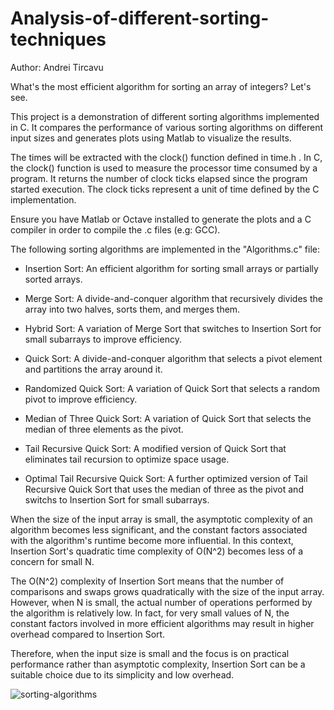 # Analysis-of-different-sorting-techniques
Author: Andrei Tircavu

What's the most efficient algorithm for sorting an array of integers?
Let's see.

This project is a demonstration of different sorting algorithms implemented in C. It compares the performance of various sorting algorithms on different input sizes and generates plots using Matlab to visualize the results.

The times will be extracted with the clock() function defined in time.h .
In C, the clock() function is used to measure the processor time consumed by a program. It returns the number of clock ticks elapsed since the program started execution. The clock ticks represent a unit of time defined by the C implementation.

Ensure you have Matlab or Octave installed to generate the plots and a C compiler in order to compile the .c files (e.g: GCC).

The following sorting algorithms are implemented in the "Algorithms.c" file:

- Insertion Sort: An efficient algorithm for sorting small arrays or partially sorted arrays.

- Merge Sort: A divide-and-conquer algorithm that recursively divides the array into two halves, sorts them, and merges them.

- Hybrid Sort: A variation of Merge Sort that switches to Insertion Sort for small subarrays to improve efficiency.

- Quick Sort: A divide-and-conquer algorithm that selects a pivot element and partitions the array around it.

- Randomized Quick Sort: A variation of Quick Sort that selects a random pivot to improve efficiency.

- Median of Three Quick Sort: A variation of Quick Sort that selects the median of three elements as the pivot.

- Tail Recursive Quick Sort: A modified version of Quick Sort that eliminates tail recursion to optimize space usage.

- Optimal Tail Recursive Quick Sort: A further optimized version of Tail Recursive Quick Sort that uses the median of three as the pivot and switchs to Insertion Sort for small subarrays.




When the size of the input array is small, the asymptotic complexity of an algorithm becomes less significant, and the constant factors associated with the algorithm's runtime become more influential. In this context, Insertion Sort's quadratic time complexity of O(N^2) becomes less of a concern for small N.

The O(N^2) complexity of Insertion Sort means that the number of comparisons and swaps grows quadratically with the size of the input array. However, when N is small, the actual number of operations performed by the algorithm is relatively low. In fact, for very small values of N, the constant factors involved in more efficient algorithms may result in higher overhead compared to Insertion Sort.

Therefore, when the input size is small and the focus is on practical performance rather than asymptotic complexity, Insertion Sort can be a suitable choice due to its simplicity and low overhead.

![sorting-algorithms](https://github.com/andreitrcv/Analysis-of-different-sorting-techniques/assets/91255059/a50a12d0-e345-46f7-bbd9-093d1ae0849f)
